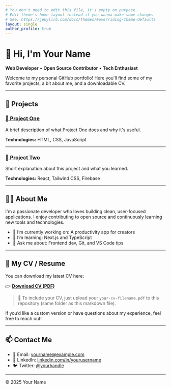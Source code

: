 ```yaml
---
# You don't need to edit this file, it's empty on purpose.
# Edit theme's home layout instead if you wanna make some changes
# See: https://jekyllrb.com/docs/themes/#overriding-theme-defaults
layout: single
author_profile: true
---
```


# 👋 Hi, I'm Your Name

**Web Developer** • **Open Source Contributor** • **Tech Enthusiast**

Welcome to my personal GitHub portfolio! Here you'll find some of my favorite projects, a bit about me, and a downloadable CV.

---

## 🚀 Projects

### [🔗 Project One](https://github.com/yourusername/project-one)
A brief description of what Project One does and why it's useful.

**Technologies:** HTML, CSS, JavaScript

---

### [🔗 Project Two](https://github.com/yourusername/project-two)
Short explanation about this project and what you learned.

**Technologies:** React, Tailwind CSS, Firebase

---

## 👨‍💻 About Me

I'm a passionate developer who loves building clean, user-focused applications. I enjoy contributing to open source and continuously learning new tools and technologies.

- 🔭 I’m currently working on: A productivity app for creators  
- 🌱 I’m learning: Next.js and TypeScript  
- 💬 Ask me about: Frontend dev, Git, and VS Code tips

---

## 📄 My CV / Resume

You can download my latest CV here:

👉 [**Download CV (PDF)**](./your-cv-filename.pdf)

> 📌 To include your CV, just upload your `your-cv-filename.pdf` to this repository (same folder as this markdown file).

If you’d like a custom version or have questions about my experience, feel free to reach out!

---

## 📫 Contact Me

- 📧 Email: [yourname@example.com](mailto:yourname@example.com)  
- 💼 LinkedIn: [linkedin.com/in/yourusername](https://linkedin.com/in/yourusername)  
- 🐦 Twitter: [@yourhandle](https://twitter.com/yourhandle)

---

© 2025 Your Name
